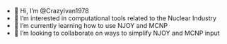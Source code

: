 - 👋 Hi, I’m @CrazyIvan1978
- 👀 I’m interested in computational tools related to the Nuclear Industry
- 🌱 I’m currently learning how to use NJOY and MCNP
- 💞️ I’m looking to collaborate on ways to simplify NJOY and MCNP input

<!---
CrazyIvan1978/CrazyIvan1978 is a ✨ special ✨ repository because its `README.md` (this file) appears on your GitHub profile.
You can click the Preview link to take a look at your changes.
--->
